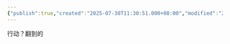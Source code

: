 ```yaml
---
{"publish":true,"created":"2025-07-30T11:30:51.000+08:00","modified":"2025-09-18T16:08:31.414+08:00","cssclasses":""}
---
```


行动？翻到的